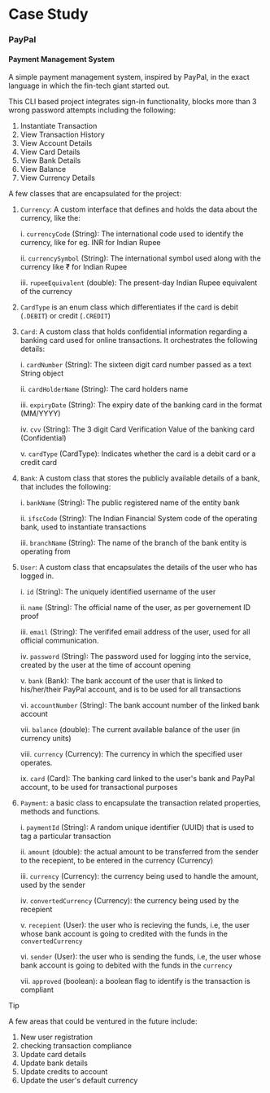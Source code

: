 # Case Study

### PayPal

#### Payment Management System

A simple payment management system, inspired by PayPal, in the exact language in which the fin-tech giant started out.

This CLI based project integrates sign-in functionality, blocks more than 3 wrong password attempts including the following:

1. Instantiate Transaction
2. View Transaction History
3. View Account Details
4. View Card Details
5. View Bank Details
6. View Balance
7. View Currency Details

A few classes that are encapsulated for the project:

1. `Currency`: A custom interface that defines and holds the data about the currency, like the:

   i. `currencyCode` (String): The international code used to identify the currency, like for eg. INR for Indian Rupee

   ii. `currencySymbol` (String): The international symbol used along with the currency like ₹ for Indian Rupee

   iii. `rupeeEquivalent` (double): The present-day Indian Rupee equivalent of the currency

2. `CardType` is an enum class which differentiates if the card is debit (`.DEBIT`) or credit (`.CREDIT`)

3. `Card`: A custom class that holds confidential information regarding a banking card used for online transactions. It orchestrates the following details:

   i. `cardNumber` (String): The sixteen digit card number passed as a text String object

   ii. `cardHolderName` (String): The card holders name

   iii. `expiryDate` (String): The expiry date of the banking card in the format (MM/YYYY)

   iv. `cvv` (String): The 3 digit Card Verification Value of the banking card (Confidential)

   v. `cardType` (CardType): Indicates whether the card is a debit card or a credit card

4. `Bank`: A custom class that stores the publicly available details of a bank, that includes the following:

   i. `bankName` (String): The public registered name of the entity bank

   ii. `ifscCode` (String): The Indian Financial System code of the operating bank, used to instantiate transactions

   iii. `branchName` (String): The name of the branch of the bank entity is operating from

5. `User`: A custom class that encapsulates the details of the user who has logged in.

   i. `id` (String): The uniquely identified username of the user

   ii. `name` (String): The official name of the user, as per governement ID proof

   iii. `email` (String): The verififed email address of the user, used for all official communication.

   iv. `password` (String): The password used for logging into the service, created by the user at the time of account opening

   v. `bank` (Bank): The bank account of the user that is linked to his/her/their PayPal account, and is to be used for all transactions

   vi. `accountNumber` (String): The bank account number of the linked bank account

   vii. `balance` (double): The current available balance of the user (in currency units)

   viii. `currency` (Currency): The currency in which the specified user operates.

   ix. `card` (Card): The banking card linked to the user's bank and PayPal account, to be used for transactional purposes

6. `Payment`: a basic class to encapsulate the transaction related properties, methods and functions.

   i. `paymentId` (String): A random unique identifier (UUID) that is used to tag a particular transaction

   ii. `amount` (double): the actual amount to be transferred from the sender to the recepient, to be entered in the currency (Currency)

   iii. `currency` (Currency): the currency being used to handle the amount, used by the sender

   iv. `convertedCurrency` (Currency): the currency being used by the recepient

   v. `recepient` (User): the user who is recieving the funds, i.e, the user whose bank account is going to credited with the funds in the `convertedCurrency`

   vi. `sender` (User): the user who is sending the funds, i.e, the user whose bank account is going to debited with the funds in the `currency`

   vii. `approved` (boolean): a boolean flag to identify is the transaction is compliant

> [!TIP]
>
> A few areas that could be ventured in the future include:
>
> 1.  New user registration
> 2.  checking transaction compliance
> 3.  Update card details
> 4.  Update bank details
> 5.  Update credits to account
> 6.  Update the user's default currency
